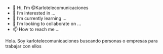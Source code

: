 - 👋 Hi, I’m @Karlotelecomunicaciones
- 👀 I’m interested in ...
- 🌱 I’m currently learning ...
- 💞️ I’m looking to collaborate on ...
- 📫 How to reach me ...

<!---
Karlotelecomunicaciones/Karlotelecomunicaciones is a ✨ special ✨ repository because its `README.md` (this file) appears on your GitHub profile.
You can click the Preview link to take a look at your changes.
--->
Hola. Soy karlotelecomunicaciones buscando personas o empresas  para trabajar con ellos 

